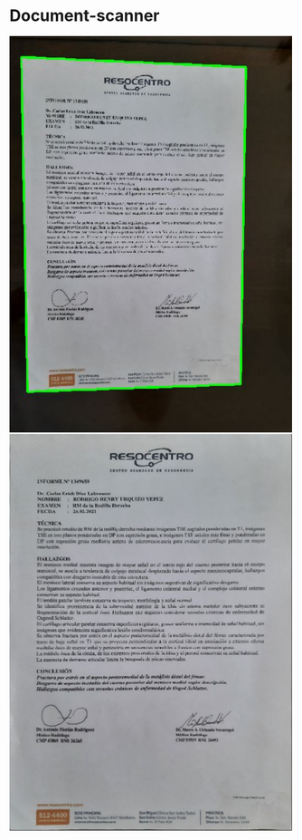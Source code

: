 # Document-scanner
<img src="https://github.com/rodrigourquizo/Document-scanner-/blob/master/images/contours.JPG" width="500" height="700">
<img src="https://github.com/rodrigourquizo/Document-scanner-/blob/master/images/scanned.JPG" width="500" height="700">
